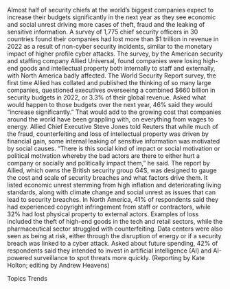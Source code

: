 Almost half of security chiefs at the world’s biggest companies expect to increase their budgets significantly in the next year as they see economic and social unrest driving more cases of theft, fraud and the leaking of sensitive information.
A survey of 1,775 chief security officers in 30 countries found their companies had lost more than $1 trillion in revenue in 2022 as a result of non-cyber security incidents, similar to the monetary impact of higher profile cyber attacks.
The survey, by the American security and staffing company Allied Universal, found companies were losing high-end goods and intellectual property both internally to staff and externally, with North America badly affected.
The World Security Report survey, the first time Allied has collated and published the thinking of so many large companies, questioned executives overseeing a combined $660 billion in security budgets in 2022, or 3.3% of their global revenue.
Asked what would happen to those budgets over the next year, 46% said they would “increase significantly.” That would add to the growing cost that companies around the world have been grappling with, on everything from wages to energy.
Allied Chief Executive Steve Jones told Reuters that while much of the fraud, counterfeiting and loss of intellectual property was driven by financial gain, some internal leaking of sensitive information was motivated by social causes.
“There is this social kind of impact or social motivation or political motivation whereby the bad actors are there to either hurt a company or socially and politically impact them,” he said.
The report by Allied, which owns the British security group G4S, was designed to gauge the cost and scale of security breaches and what factors drive them.
It listed economic unrest stemming from high inflation and deteriorating living standards, along with climate change and social unrest as issues that can lead to security breaches.
In North America, 41% of respondents said they had experienced copyright infringement from staff or contractors, while 32% had lost physical property to external actors.
Examples of loss included the theft of high-end goods in the tech and retail sectors, while the pharmaceutical sector struggled with counterfeiting. Data centers were also seen as being at risk, either through the disruption of energy or if a security breach was linked to a cyber attack.
Asked about future spending, 42% of respondents said they intended to invest in artificial intelligence (AI) and AI-powered surveillance to spot threats more quickly.
(Reporting by Kate Holton; editing by Andrew Heavens)

Topics
Trends

